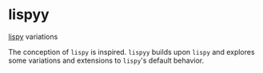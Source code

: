 # lispyy
[lispy](https://github.com/abo-abo/lispy) variations

The conception of `lispy` is inspired.
`lispyy` builds upon `lispy` and explores some variations and extensions to `lispy`'s default behavior.
